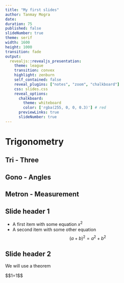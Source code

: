 ```yaml
---
title: "My first slides"
author: Tanmay Mogra
date:
duration: 75
published: false
slideNumber: true
theme: serif
width: 1600
height: 1000
transition: fade
output:
  revealjs::revealjs_presentation:
    theme: league
    transition: convex
    highlight: zenburn
    self_contained: false
    reveal_plugins: ["notes", "zoom", "chalkboard"]
    css: slides.css
    reveal_options:
      chalkboard:
        theme: whiteboard
        color: ['rgba(255, 0, 0, 0.3)'] # red
      previewLinks: true
      slideNumber: true
---
```


# Trigonometry

## Tri - Three
## Gono - Angles
## Metron - Measurement

## Slide header 1

- A first item with some equation $x^2$
- A second item with some other equation $$(a+b)^2=a^2+b^2$$

## Slide header 2

We will use a theorem

<div class="theorem" name="My first theorem">
$$1=1$$
</div>
